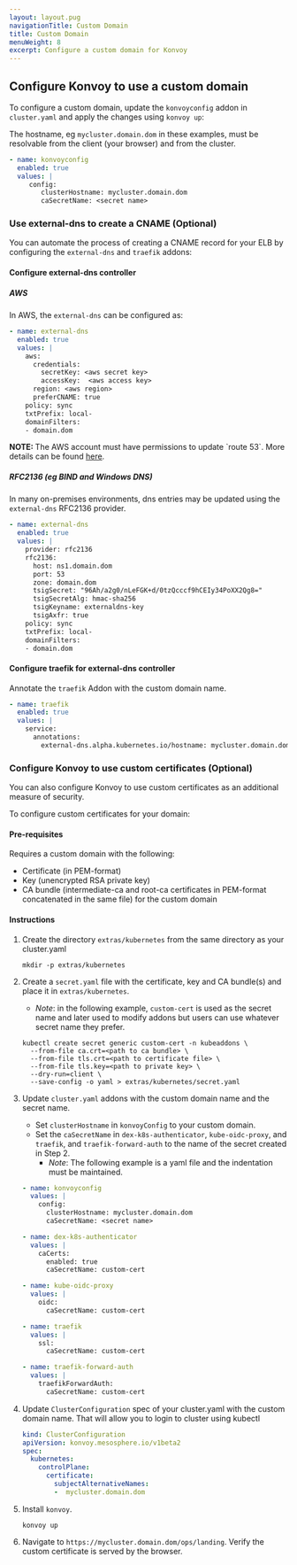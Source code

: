 ```yaml
---
layout: layout.pug
navigationTitle: Custom Domain
title: Custom Domain
menuWeight: 8
excerpt: Configure a custom domain for Konvoy
---
```


## Configure Konvoy to use a custom domain

To configure a custom domain, update the `konvoyconfig` addon in `cluster.yaml` and apply the changes using `konvoy up`:

The hostname, eg `mycluster.domain.dom` in these examples, must be resolvable from the client (your browser) and from the cluster.

```yaml
- name: konvoyconfig
  enabled: true
  values: |
     config:
        clusterHostname: mycluster.domain.dom
        caSecretName: <secret name>
```

### Use external-dns to create a CNAME  (Optional)

You can automate the process of creating a CNAME record for your ELB by configuring the `external-dns` and `traefik` addons:

#### Configure external-dns controller

##### AWS

In AWS, the `external-dns` can be configured as:

```yaml
- name: external-dns
  enabled: true
  values: |
    aws:
      credentials:
        secretKey: <aws secret key>
        accessKey:  <aws access key>
      region: <aws region>
      preferCNAME: true
    policy: sync
    txtPrefix: local-
    domainFilters:
    - domain.dom
```

<p class="message--note"><strong>NOTE: </strong>The AWS account must have permissions to update `route 53`. More details can be found <a href="https://github.com/kubernetes-sigs/external-dns/blob/master/docs/tutorials/aws.md">here</a>.</p>

##### RFC2136 (eg BIND and Windows DNS)

In many on-premises environments, dns entries may be updated using the `external-dns` RFC2136 provider.

```yaml
- name: external-dns
  enabled: true
  values: |
    provider: rfc2136
    rfc2136:
      host: ns1.domain.dom
      port: 53
      zone: domain.dom
      tsigSecret: "96Ah/a2g0/nLeFGK+d/0tzQcccf9hCEIy34PoXX2Qg8="
      tsigSecretAlg: hmac-sha256
      tsigKeyname: externaldns-key
      tsigAxfr: true
    policy: sync
    txtPrefix: local-
    domainFilters:
    - domain.dom
```

#### Configure traefik for external-dns controller

Annotate the `traefik` Addon with the custom domain name.

```yaml
- name: traefik
  enabled: true
  values: |
    service:
      annotations:
        external-dns.alpha.kubernetes.io/hostname: mycluster.domain.dom
```

### Configure Konvoy to use custom certificates (Optional)

You can also configure Konvoy to use custom certificates as an
additional measure of security.

To configure custom certificates for your domain:

#### Pre-requisites

Requires a custom domain with the following:

- Certificate (in PEM-format)
- Key (unencrypted RSA private key)
- CA bundle (intermediate-ca and root-ca certificates in PEM-format concatenated in the same file) for the custom domain

#### Instructions

1.  Create the directory `extras/kubernetes` from the same directory as your cluster.yaml

    ```shell
    mkdir -p extras/kubernetes
    ```

1.  Create a `secret.yaml` file with the certificate, key and CA bundle(s) and place it in `extras/kubernetes`.
    - *Note*: in the following example, `custom-cert` is used as the secret name and later used to modify addons but users can use whatever secret name they prefer.

    ```shell
    kubectl create secret generic custom-cert -n kubeaddons \
      --from-file ca.crt=<path to ca bundle> \
      --from-file tls.crt=<path to certificate file> \
      --from-file tls.key=<path to private key> \
      --dry-run=client \
      --save-config -o yaml > extras/kubernetes/secret.yaml
    ```

1.  Update `cluster.yaml` addons with the custom domain name and the secret name.
    -   Set `clusterHostname` in `konvoyConfig` to your custom domain.
    -   Set the `caSecretName` in `dex-k8s-authenticator`, `kube-oidc-proxy`, and `traefik`, and `traefik-forward-auth` to the name of the secret created in Step 2.
        - *Note*: The following example is a yaml file and the indentation must be maintained.

      ```yaml
      - name: konvoyconfig
        values: |
          config:
            clusterHostname: mycluster.domain.dom
            caSecretName: <secret name>

      - name: dex-k8s-authenticator
        values: |
          caCerts:
            enabled: true
            caSecretName: custom-cert

      - name: kube-oidc-proxy
        values: |
          oidc:
            caSecretName: custom-cert

      - name: traefik
        values: |
          ssl:
            caSecretName: custom-cert

      - name: traefik-forward-auth
        values: |
          traefikForwardAuth:
            caSecretName: custom-cert
      ```

1.  Update `ClusterConfiguration` spec of your cluster.yaml with the custom domain name. That will allow you to login to cluster using kubectl

      ```yaml
      kind: ClusterConfiguration
      apiVersion: konvoy.mesosphere.io/v1beta2
      spec:
        kubernetes:
          controlPlane:
            certificate:
              subjectAlternativeNames:
              -  mycluster.domain.dom
      ```

1.  Install `konvoy`.

    ```shell
    konvoy up
    ```

1.  Navigate to `https://mycluster.domain.dom/ops/landing`. Verify the custom certificate is served by the browser.
